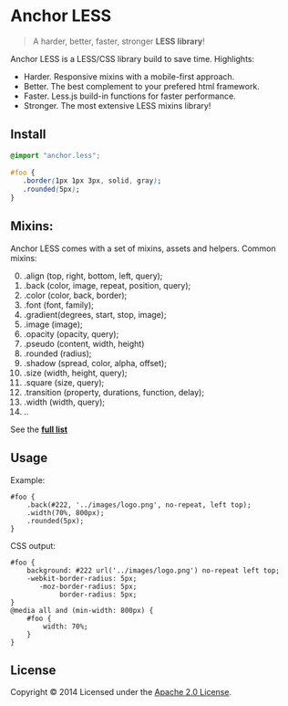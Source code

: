 # Anchor LESS

> A harder, better, faster, stronger **LESS library**!

Anchor LESS is a LESS/CSS library build to save time. Highlights:

- Harder. Responsive mixins with a mobile-first approach.
- Better. The best complement to your prefered html framework.
- Faster. Less.js build-in functions for faster performance.
- Stronger. The most extensive LESS mixins library!

## Install
```css
@import "anchor.less";
    
#foo {
   .border(1px 1px 3px, solid, gray);
   .rounded(5px);
}
```

## Mixins:

Anchor LESS comes with a set of mixins, assets and helpers. Common mixins:

00. .align (top, right, bottom, left, query);
00. .back (color, image, repeat, position, query);
00. .color (color, back, border);
00. .font (font, family);
00. .gradient(degrees, start, stop, image);
00. .image (image);
00. .opacity (opacity, query);
00. .pseudo (content, width, height)
00. .rounded (radius);
00. .shadow (spread, color, alpha, offset);
00. .size (width, height, query);
00. .square (size, query);
00. .transition (property, durations, function, delay);
00. .width (width, query);
00. ..

See the **[full list](partials/LIST.md)**
  
## Usage

Example:

    #foo {
        .back(#222, '../images/logo.png', no-repeat, left top);
        .width(70%, 800px);
        .rounded(5px);
    }

CSS output:

    #foo {
        background: #222 url('../images/logo.png') no-repeat left top;
        -webkit-border-radius: 5px;
           -moz-border-radius: 5px;
                border-radius: 5px;
    }
    @media all and (min-width: 800px) {
        #foo {
            width: 70%;
        }
    }

## License

Copyright © 2014 Licensed under the [Apache 2.0 License](LICENSE).
